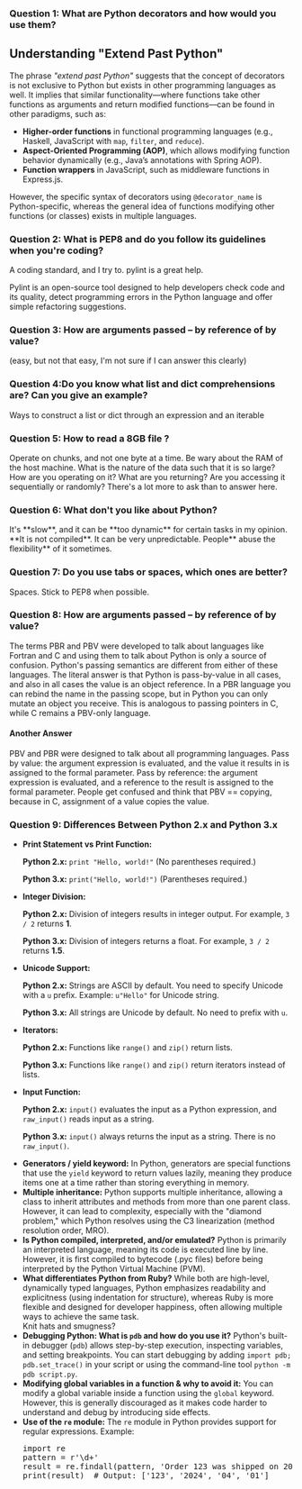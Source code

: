 <h3> Question 1: What are Python decorators and how would you use them? </h3>


## Understanding "Extend Past Python"

<p>
The phrase <i>"extend past Python"</i> suggests that the concept of decorators is not exclusive to Python but exists in other programming languages as well. It implies that similar functionality—where functions take other functions as arguments and return modified functions—can be found in other paradigms, such as:
</p>

<ul>
  <li><b>Higher-order functions</b> in functional programming languages (e.g., Haskell, JavaScript with <code>map</code>, <code>filter</code>, and <code>reduce</code>).</li>
  <li><b>Aspect-Oriented Programming (AOP)</b>, which allows modifying function behavior dynamically (e.g., Java’s annotations with Spring AOP).</li>
  <li><b>Function wrappers</b> in JavaScript, such as middleware functions in Express.js.</li>
</ul>

<p>
However, the specific syntax of decorators using <code>@decorator_name</code> is Python-specific, whereas the general idea of functions modifying other functions (or classes) exists in multiple languages.
</p>


<h3> Question 2: What is PEP8 and do you follow its guidelines when you're coding? </h3>
<p> A coding standard, and I try to. pylint is a great help.</p> Pylint is an open-source tool designed to help developers check code and its quality, detect programming errors in the Python language and offer simple refactoring suggestions.

<h3> Question 3: How are arguments passed – by reference of by value? </h3> (easy, but not that easy, I'm not sure if I can answer this clearly)
<p> </p>

<h3> Question 4:Do you know what list and dict comprehensions are? Can you give an example? </h3>
<p> Ways to construct a list or dict through an expression and an iterable  </p>

<h3> Question 5: How to read a 8GB file ? </h3>
Operate on chunks, and not one byte at a time. Be wary about the RAM of the host machine. What is the nature of the data such that it is so large? How are you operating on it? What are you returning? Are you accessing it sequentially or randomly? There's a lot more to ask than to answer here. 

<h3> Question 6: What don't you like about Python? </h3>
It's **slow**, and it can be **too dynamic** for certain tasks in my opinion. **It is not compiled**. It can be very unpredictable. People** abuse the flexibility** of it sometimes.

<h3> Question 7: Do you use tabs or spaces, which ones are better? </h3>
Spaces. Stick to PEP8 when possible.

<h3> Question 8: How are arguments passed – by reference of by value? </h3>
The terms PBR and PBV were developed to talk about languages like Fortran and C and using them to talk about Python is only a source of confusion. Python's passing semantics are different from either of these languages.
The literal answer is that Python is pass-by-value in all cases, and also in all cases the value is an object reference. In a PBR language you can rebind the name in the passing scope, but in Python you can only mutate an object you receive. This is analogous to passing pointers in C, while C remains a PBV-only language.
<h4> Another Answer </h4>
PBV and PBR were designed to talk about all programming languages.
Pass by value: the argument expression is evaluated, and the value it results in is assigned to the formal parameter.
Pass by reference: the argument expression is evaluated, and a reference to the result is assigned to the formal parameter.
People get confused and think that PBV == copying, because in C, assignment of a value copies the value.


<h3> Question 9: Differences Between Python 2.x and Python 3.x</h3>  
<ul>
        <li>
            <strong>Print Statement vs Print Function:</strong>
            <p><strong>Python 2.x:</strong> <code>print "Hello, world!"</code> (No parentheses required.)</p>
            <p><strong>Python 3.x:</strong> <code>print("Hello, world!")</code> (Parentheses required.)</p>
        </li>        
        <li>
            <strong>Integer Division:</strong>
            <p><strong>Python 2.x:</strong> Division of integers results in integer output. 
                For example, <code>3 / 2</code> returns <strong>1</strong>.</p>
            <p><strong>Python 3.x:</strong> Division of integers returns a float. 
                For example, <code>3 / 2</code> returns <strong>1.5</strong>.</p>
        </li>
        <li>
            <strong>Unicode Support:</strong>
            <p><strong>Python 2.x:</strong> Strings are ASCII by default. You need to specify Unicode with a <code>u</code> prefix. 
                Example: <code>u"Hello"</code> for Unicode string.</p>
            <p><strong>Python 3.x:</strong> All strings are Unicode by default. No need to prefix with <code>u</code>.</p>
        </li>
        <li>
            <strong>Iterators:</strong>
            <p><strong>Python 2.x:</strong> Functions like <code>range()</code> and <code>zip()</code> return lists.</p>
            <p><strong>Python 3.x:</strong> Functions like <code>range()</code> and <code>zip()</code> return iterators instead of lists.</p>
        </li>
        <li>
            <strong>Input Function:</strong>
            <p><strong>Python 2.x:</strong> <code>input()</code> evaluates the input as a Python expression, and <code>raw_input()</code> reads input as a string.</p>
            <p><strong>Python 3.x:</strong> <code>input()</code> always returns the input as a string. There is no <code>raw_input()</code>.</p>
        </li>
    </ul>
<ul>
    <li><strong>Generators / yield keyword:</strong> In Python, generators are special functions that use the <code>yield</code> keyword to return values lazily, meaning they produce items one at a time rather than storing everything in memory.</li>
    <li><strong>Multiple inheritance:</strong> Python supports multiple inheritance, allowing a class to inherit attributes and methods from more than one parent class. However, it can lead to complexity, especially with the "diamond problem," which Python resolves using the C3 linearization (method resolution order, MRO).</li>
    <li><strong>Is Python compiled, interpreted, and/or emulated?</strong> Python is primarily an interpreted language, meaning its code is executed line by line. However, it is first compiled to bytecode (.pyc files) before being interpreted by the Python Virtual Machine (PVM).</li>
    <li><strong>What differentiates Python from Ruby?</strong> While both are high-level, dynamically typed languages, Python emphasizes readability and explicitness (using indentation for structure), whereas Ruby is more flexible and designed for developer happiness, often allowing multiple ways to achieve the same task.</li> Knit hats and smugness?
    <li><strong>Debugging Python: What is <code>pdb</code> and how do you use it?</strong> Python's built-in debugger (<code>pdb</code>) allows step-by-step execution, inspecting variables, and setting breakpoints. You can start debugging by adding <code>import pdb; pdb.set_trace()</code> in your script or using the command-line tool <code>python -m pdb script.py</code>.</li>
    <li><strong>Modifying global variables in a function & why to avoid it:</strong> You can modify a global variable inside a function using the <code>global</code> keyword. However, this is generally discouraged as it makes code harder to understand and debug by introducing side effects.</li>
    <li><strong>Use of the <code>re</code> module:</strong> The <code>re</code> module in Python provides support for regular expressions. Example:
        <pre>
import re
pattern = r'\d+'
result = re.findall(pattern, 'Order 123 was shipped on 2024-04-01')
print(result)  # Output: ['123', '2024', '04', '01']
        </pre>
    </li>
</ul>
